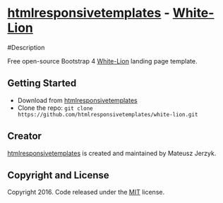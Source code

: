 # [htmlresponsivetemplates](http://htmlresponsivetemplates.com) - [White-Lion](http://htmlresponsivetemplates.com/project/white-lion)

#Description

Free open-source Bootstrap 4 [White-Lion](http://htmlresponsivetemplates.com/project/white-lion) landing page template.

## Getting Started

* Download from [htmlresponsivetemplates](http://htmlresponsivetemplates.com/project/white-lion)
* Clone the repo: `git clone https://github.com/htmlresponsivetemplates/white-lion.git`

## Creator

[htmlresponsivetemplates](http://htmlresponsivetemplates.com) is created and maintained by Mateusz Jerzyk.

## Copyright and License

Copyright 2016. Code released under the [MIT](https://github.com/white-lion) license.
